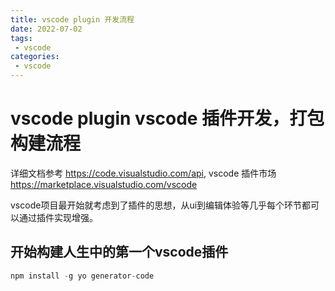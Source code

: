 ```yaml
---
title: vscode plugin 开发流程
date: 2022-07-02
tags:
 - vscode
categories: 
 - vscode 
---
```


# vscode plugin vscode 插件开发，打包构建流程

详细文档参考 <https://code.visualstudio.com/api>,
vscode 插件市场 <https://marketplace.visualstudio.com/vscode>

vscode项目最开始就考虑到了插件的思想，从ui到编辑体验等几乎每个环节都可以通过插件实现增强。

## 开始构建人生中的第一个vscode插件

``` js
npm install -g yo generator-code
```

